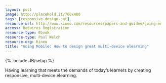 ```yaml
---
layout: post
image: http://placehold.it/700x400
tags: [responsive-design-cat]
resource-url: http://www.kineo.com/resources/papers-and-guides/going-mobile-guide
access: Requires Registration
resource-type: Ebook
resource-type: Paul Welch
resource-org: Kineo
title: "Going Mobile: How to design great multi-device elearning"
---
```

{% include JB/setup %}

Having learning that meets the demands of today’s learners by creating responsive, multi-device elearning.
